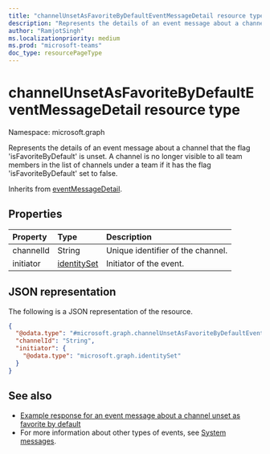 ```yaml
---
title: "channelUnsetAsFavoriteByDefaultEventMessageDetail resource type"
description: "Represents the details of an event message about a channel unset as favorite by default."
author: "RamjotSingh"
ms.localizationpriority: medium
ms.prod: "microsoft-teams"
doc_type: resourcePageType
---
```


# channelUnsetAsFavoriteByDefaultEventMessageDetail resource type

Namespace: microsoft.graph

Represents the details of an event message about a channel that the flag 'isFavoriteByDefault' is unset.
A channel is no longer visible to all team members in the list of channels under a team if it has the flag 'isFavoriteByDefault' set to false.


Inherits from [eventMessageDetail](../resources/eventmessagedetail.md).

## Properties
|Property|Type|Description|
|:---|:---|:---|
|channelId|String|Unique identifier of the channel.|
|initiator|[identitySet](../resources/identityset.md)|Initiator of the event.|

## JSON representation
The following is a JSON representation of the resource.
<!-- {
  "blockType": "resource",
  "@odata.type": "microsoft.graph.channelUnsetAsFavoriteByDefaultEventMessageDetail",
  "baseType": "microsoft.graph.eventMessageDetail"
}
-->
``` json
{
  "@odata.type": "#microsoft.graph.channelUnsetAsFavoriteByDefaultEventMessageDetail",
  "channelId": "String",
  "initiator": {
    "@odata.type": "microsoft.graph.identitySet"
  }
}
```


## See also
- [Example response for an event message about a channel unset as favorite by default](/graph/system-messages/#channel-unset-as-favorite-by-default)
- For more information about other types of events, see [System messages](/graph/system-messages).

